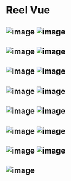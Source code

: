 # Reel Vue

## ![image](https://github.com/user-attachments/assets/8ef19d05-09e1-4434-a973-0a6d59dc2a12)  ![image](https://github.com/user-attachments/assets/68992644-f8ef-47a8-9e6e-007b37796a30)
## ![image](https://github.com/user-attachments/assets/69f41994-3b9c-4c0d-8b2c-bbf9ff6cbd2d)  ![image](https://github.com/user-attachments/assets/8311a331-4782-42ff-8fcc-effcae0376fa) 
## ![image](https://github.com/user-attachments/assets/93e5dc32-1f39-4d0a-8986-940b059413ff)  ![image](https://github.com/user-attachments/assets/07a3acbb-49ae-4afd-bbdb-548f33b2304f)
## ![image](https://github.com/user-attachments/assets/12d4456d-71b5-4234-af24-8d21a1185bd2)  ![image](https://github.com/user-attachments/assets/567623ed-6158-4401-b76a-98029bed019e)
## ![image](https://github.com/user-attachments/assets/86773958-e165-4271-9598-20957bb8552d)  ![image](https://github.com/user-attachments/assets/98c8f7e0-835a-4710-83b4-f05d3c86d86f)
## ![image](https://github.com/user-attachments/assets/35a3cd7d-e425-434b-bc10-294c3ddd559e)  ![image](https://github.com/user-attachments/assets/aa9e1c0e-5414-40e9-8933-69c8bbb8b949)
## ![image](https://github.com/user-attachments/assets/fb30fa48-f470-4104-bcff-2136405cf654)  ![image](https://github.com/user-attachments/assets/f4b593ec-3378-4fe1-a67e-2a089e48263c)
## ![image](https://github.com/user-attachments/assets/bd813c8b-ada8-496b-848b-38dcad3a3da7)








